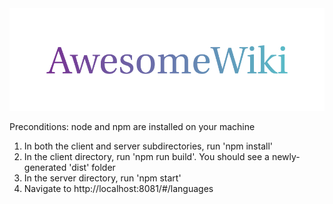 <img src="assets/cover.png" alt="Rainbow text logo that reads 'awesome-libs'" />

Preconditions: node and npm are installed on your machine

1. In both the client and server subdirectories, run 'npm install'
2. In the client directory, run 'npm run build'. You should see a newly-generated 'dist' folder
3. In the server directory, run 'npm start'
4. Navigate to http://localhost:8081/#/languages
